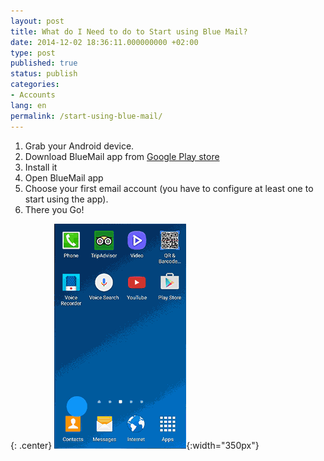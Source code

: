 ```yaml
---
layout: post
title: What do I Need to do to Start using Blue Mail?
date: 2014-12-02 18:36:11.000000000 +02:00
type: post
published: true
status: publish
categories:
- Accounts
lang: en
permalink: /start-using-blue-mail/
---
```



1. Grab your Android device.
2. Download BlueMail app from [Google Play store](play.google.com/store/apps/details?id=me.bluemail.mail)
3. Install it
4. Open BlueMail app
5. Choose your first email account (you have to configure at least one to start using the app).
6. There you Go!

{: .center}
![Downloading BlueMail](/assets/Downloading_BlueMail.gif){:width="350px"}
